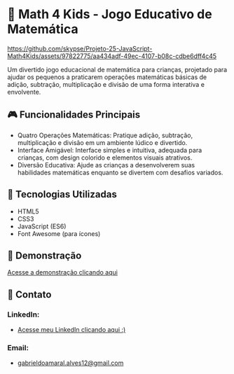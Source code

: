 # 🧮 Math 4 Kids - Jogo Educativo de Matemática

https://github.com/skypse/Projeto-25-JavaScript-Math4Kids/assets/97822775/aa434adf-49ec-4107-b08c-cdbe6dff4c45

Um divertido jogo educacional de matemática para crianças, projetado para ajudar os pequenos a praticarem operações matemáticas básicas de adição, subtração, multiplicação e divisão de uma forma interativa e envolvente.

## 🎮 Funcionalidades Principais
- Quatro Operações Matemáticas: Pratique adição, subtração, multiplicação e divisão em um ambiente lúdico e divertido.
- Interface Amigável: Interface simples e intuitiva, adequada para crianças, com design colorido e elementos visuais atrativos.
- Diversão Educativa: Ajude as crianças a desenvolverem suas habilidades matemáticas enquanto se divertem com desafios variados.

## 🚀 Tecnologias Utilizadas

- HTML5
- CSS3
- JavaScript (ES6)
- Font Awesome (para ícones)

## 🔗 Demonstração

[Acesse a demonstração clicando aqui](https://skypse.github.io/Projeto-25-JavaScript-Math4Kids/)

## 📧 Contato

### LinkedIn:
- [Acesse meu LinkedIn clicando aqui :)](https://www.linkedin.com/in/gabriel-do-amaral-alves-3a1055236/)

### Email:
- gabrieldoamaral.alves12@gmail.com
